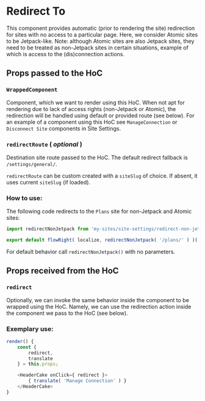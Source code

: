 # Redirect To

This component provides automatic (prior to rendering the site) redirection for sites with no access to a particular page.
Here, we consider Atomic sites to be Jetpack-like. Note: although Atomic sites are also Jetpack sites, they need to be treated as non-Jetpack sites in certain situations, example of which is access to the (dis)connection actions.

## Props passed to the HoC

### `WrappedComponent`

Component, which we want to render using this HoC. When not apt for rendering
due to lack of access rights (non-Jetpack or Atomic), the redirection will be handled using default or provided route (see below). For an example of
a component using this HoC see `ManageConnection` or `Disconnect Site` components in Site Settings.

### `redirectRoute` ( _optional_ )

Destination site route passed to the HoC. The default redirect fallback is `/settings/general/`.

`redirectRoute` can be custom created with a `siteSlug` of choice.
If absent, it uses current `siteSlug` (if loaded).

### How to use:

The following code redirects to the `Plans` site for non-Jetpack and Atomic
sites:

```js
import redirectNonJetpack from 'my-sites/site-settings/redirect-non-jetpack';

export default flowRight( localize, redirectNonJetpack( '/plans/' ) )( WrappedComponent );
```

For default behavior call `redirectNonJetpack()` with no parameters.

## Props received from the HoC

### `redirect`

Optionally, we can invoke the same behavior inside the component
to be wrapped using the HoC. Namely, we can use the redirection action inside the component we pass to the HoC (see below).

### Exemplary use:

```js
render() {
	const {
		redirect,
		translate
	} = this.props;

	<HeaderCake onClick={ redirect }>
		{ translate( 'Manage Connection' ) }
	</HeaderCake>
}
```
